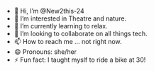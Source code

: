 - 👋 Hi, I’m @New2this-24
- 👀 I’m interested in Theatre and nature. 
- 🌱 I’m currently learning to relax. 
- 💞️ I’m looking to collaborate on all things tech. 
- 📫 How to reach me ... not right now. 
- 😄 Pronouns: she/her
- ⚡ Fun fact: I taught myslf to ride a bike at 30!

<!---
New2this-24/New2this-24 is a ✨ special ✨ repository because its `README.md` (this file) appears on your GitHub profile.
You can click the Preview link to take a look at your changes.
--->
